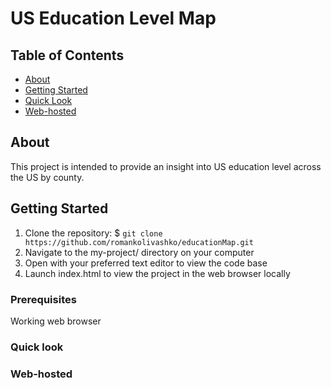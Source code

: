 # US Education Level Map

## Table of Contents
+ [About](#about)
+ [Getting Started](#getting_started)
+ [Quick Look](#quick_look)
+ [Web-hosted](#hosted)

## About <a name = "about"></a>
This project is intended to provide an insight into US education level across the US by county.

## Getting Started <a name = "getting_started"></a>
1. Clone the repository: $ `git clone https://github.com/romankolivashko/educationMap.git`
2. Navigate to the my-project/ directory on your computer
3. Open with your preferred text editor to view the code base
4. Launch index.html to view the project in the web browser locally

### Prerequisites

Working web browser

### Quick look <a name = "quick_look"></a>

### Web-hosted <a name = "hosted"></a>

